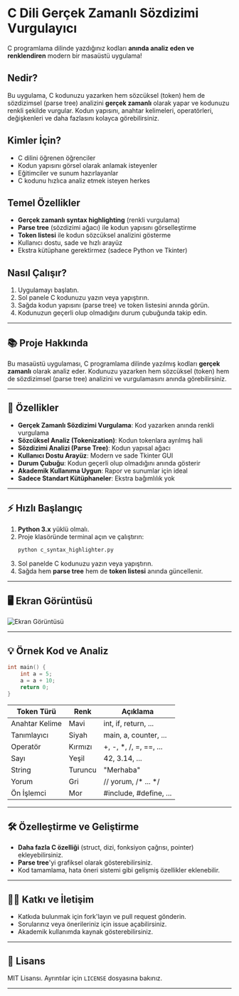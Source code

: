 # C Dili Gerçek Zamanlı Sözdizimi Vurgulayıcı

C programlama dilinde yazdığınız kodları **anında analiz eden ve renklendiren** modern bir masaüstü uygulama!

## Nedir?
Bu uygulama, C kodunuzu yazarken hem sözcüksel (token) hem de sözdizimsel (parse tree) analizini **gerçek zamanlı** olarak yapar ve kodunuzu renkli şekilde vurgular. Kodun yapısını, anahtar kelimeleri, operatörleri, değişkenleri ve daha fazlasını kolayca görebilirsiniz.

## Kimler İçin?
- C dilini öğrenen öğrenciler
- Kodun yapısını görsel olarak anlamak isteyenler
- Eğitimciler ve sunum hazırlayanlar
- C kodunu hızlıca analiz etmek isteyen herkes

## Temel Özellikler
- **Gerçek zamanlı syntax highlighting** (renkli vurgulama)
- **Parse tree** (sözdizimi ağacı) ile kodun yapısını görselleştirme
- **Token listesi** ile kodun sözcüksel analizini gösterme
- Kullanıcı dostu, sade ve hızlı arayüz
- Ekstra kütüphane gerektirmez (sadece Python ve Tkinter)

## Nasıl Çalışır?
1. Uygulamayı başlatın.
2. Sol panele C kodunuzu yazın veya yapıştırın.
3. Sağda kodun yapısını (parse tree) ve token listesini anında görün.
4. Kodunuzun geçerli olup olmadığını durum çubuğunda takip edin.



---

## 📚 Proje Hakkında
Bu masaüstü uygulaması, C programlama dilinde yazılmış kodları **gerçek zamanlı** olarak analiz eder. Kodunuzu yazarken hem sözcüksel (token) hem de sözdizimsel (parse tree) analizini ve vurgulamasını anında görebilirsiniz.

---

## 🎯 Özellikler
- **Gerçek Zamanlı Sözdizimi Vurgulama**: Kod yazarken anında renkli vurgulama
- **Sözcüksel Analiz (Tokenization)**: Kodun tokenlara ayrılmış hali
- **Sözdizimi Analizi (Parse Tree)**: Kodun yapısal ağacı
- **Kullanıcı Dostu Arayüz**: Modern ve sade Tkinter GUI
- **Durum Çubuğu**: Kodun geçerli olup olmadığını anında gösterir
- **Akademik Kullanıma Uygun**: Rapor ve sunumlar için ideal
- **Sadece Standart Kütüphaneler**: Ekstra bağımlılık yok

---

## ⚡️ Hızlı Başlangıç
1. **Python 3.x** yüklü olmalı.
2. Proje klasöründe terminal açın ve çalıştırın:
   ```bash
   python c_syntax_highlighter.py
   ```
3. Sol panelde C kodunuzu yazın veya yapıştırın.
4. Sağda hem **parse tree** hem de **token listesi** anında güncellenir.

---

## 🖥️ Ekran Görüntüsü
![Ekran Görüntüsü](docs/screenshot.png)

---

## 💡 Örnek Kod ve Analiz
```c
int main() {
    int a = 5;
    a = a + 10;
    return 0;
}
```

| Token Türü         | Renk      | Açıklama                       |
|--------------------|-----------|--------------------------------|
| Anahtar Kelime     | Mavi      | int, if, return, ...           |
| Tanımlayıcı        | Siyah     | main, a, counter, ...          |
| Operatör           | Kırmızı   | +, -, *, /, =, ==, ...         |
| Sayı               | Yeşil     | 42, 3.14, ...                  |
| String             | Turuncu   | "Merhaba"                      |
| Yorum              | Gri       | // yorum, /* ... */            |
| Ön İşlemci         | Mor       | #include, #define, ...         |

---

## 🛠️ Özelleştirme ve Geliştirme
- **Daha fazla C özelliği** (struct, dizi, fonksiyon çağrısı, pointer) ekleyebilirsiniz.
- **Parse tree**'yi grafiksel olarak gösterebilirsiniz.
- Kod tamamlama, hata öneri sistemi gibi gelişmiş özellikler eklenebilir.

---

## 👩‍💻 Katkı ve İletişim
- Katkıda bulunmak için fork'layın ve pull request gönderin.
- Sorularınız veya önerileriniz için issue açabilirsiniz.
- Akademik kullanımda kaynak gösterebilirsiniz.

---

## 📄 Lisans
MIT Lisansı. Ayrıntılar için `LICENSE` dosyasına bakınız.

---
 
